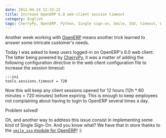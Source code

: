 ```yaml
---
date: 2012-04-24 12:33:22
title: Increase OpenERP 6.0 web-client session timeout
category: English
tags: CherryPy, OpenERP, Python, Single sign-on, Smile, SSO, timeout, Web, ERP
---
```


Another week working with [OpenERP](https://openerp.com) means another trick learned to answer some intricate customer's needs.

Today I was asked to keep users logged-in on OpenERP's 6.0 web client. The latter being powered by [CherryPy](https://cherrypy.org), it was a matter of adding the following configuration directive in the web client configuration file to increase the session timeout:

    :::ini
    tools.sessions.timeout = 720

Now this will keep any client sessions opened for 12 hours (12h * 60 minutes = 720 minutes) before expiring. This is enough to keep employees not complaining about having to login to OpenERP several times a day.

Problem solved!

Oh, and another way to address this issue consist in implementing some kind of Single Sign-On. And you know what? We have that in store thanks to the [`smile_sso` module for OpenERP](https://github.com/Smile-SA/smile_openerp_addons_6.0/tree/master/smile_sso)! :)
